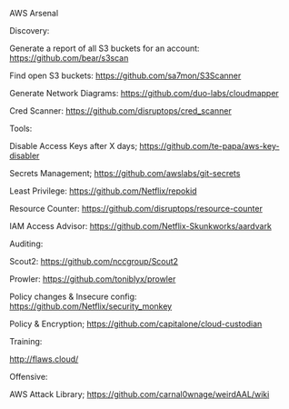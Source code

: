AWS Arsenal
 
 
 
Discovery:

Generate a report of all S3 buckets for an account: https://github.com/bear/s3scan

Find open S3 buckets: https://github.com/sa7mon/S3Scanner

Generate Network Diagrams: https://github.com/duo-labs/cloudmapper

Cred Scanner:  https://github.com/disruptops/cred_scanner 




 
Tools:

Disable Access Keys after X days; https://github.com/te-papa/aws-key-disabler

Secrets Management; https://github.com/awslabs/git-secrets

Least Privilege: https://github.com/Netflix/repokid

Resource Counter: https://github.com/disruptops/resource-counter

IAM Access Advisor: https://github.com/Netflix-Skunkworks/aardvark


 
 
 
Auditing:

Scout2: https://github.com/nccgroup/Scout2

Prowler: https://github.com/toniblyx/prowler

Policy changes & Insecure config: https://github.com/Netflix/security_monkey

Policy & Encryption; https://github.com/capitalone/cloud-custodian
 
 
 
 
Training:

http://flaws.cloud/



Offensive:

AWS Attack Library; https://github.com/carnal0wnage/weirdAAL/wiki

 
 
 
